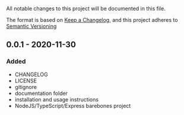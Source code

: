 All notable changes to this project will be documented in this file.

The format is based on [Keep a Changelog](https://keepachangelog.com/en/1.0.0/),
and this project adheres to [Semantic Versioning](https://semver.org/spec/v2.0.0.html)

## 0.0.1 - 2020-11-30

### Added

- CHANGELOG
- LICENSE
- gitignore
- documentation folder
- installation and usage instructions
- NodeJS/TypeScript/Express barebones project

